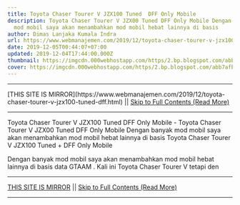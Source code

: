 ```yaml
---
title: Toyota Chaser Tourer V JZX100 Tuned  DFF Only Mobile
description: Toyota Chaser Tourer V JZX00 Tuned DFF Only Mobile Dengan banyak
  mod mobil saya akan menambahkan mod mobil hebat lainnya di basis
author: Dimas Lanjaka Kumala Indra
url: https://www.webmanajemen.com/2019/12/toyota-chaser-tourer-v-jzx100-tuned-dff.html
date: 2019-12-05T00:44:07+07:00
updated: 2019-12-04T17:44:00.000Z
thumbnail: https://imgcdn.000webhostapp.com/https/2.bp.blogspot.com/abb7afbb4ce255b394cc35d14e068312.jpeg
cover: https://imgcdn.000webhostapp.com/https/2.bp.blogspot.com/abb7afbb4ce255b394cc35d14e068312.jpeg
---
```


<hr/> [THIS SITE IS MIRROR](https://www.webmanajemen.com/2019/12/toyota-chaser-tourer-v-jzx100-tuned-dff.html) || <a href="https://www.webmanajemen.com/2019/12/toyota-chaser-tourer-v-jzx100-tuned-dff.html" rel="follow" class="button" id="read-more">Skip to Full Contents (Read More)</a> <hr/> Toyota Chaser Tourer V JZX100 Tuned  DFF Only Mobile - Toyota Chaser Tourer V JZX00 Tuned DFF Only Mobile Dengan banyak mod mobil saya akan menambahkan mod mobil hebat lainnya di basis Toyota Chaser Tourer V JZX100 Tuned + DFF Only Mobile 



  
 
  Dengan banyak mod mobil saya akan menambahkan mod mobil hebat lainnya di basis data GTAAM .  Kali ini Toyota Chaser Tourer V tetapi den <hr/> [THIS SITE IS MIRROR](https://www.webmanajemen.com/2019/12/toyota-chaser-tourer-v-jzx100-tuned-dff.html) || <a href="https://www.webmanajemen.com/2019/12/toyota-chaser-tourer-v-jzx100-tuned-dff.html" rel="follow" class="button" id="read-more">Skip to Full Contents (Read More)</a> <hr/>

<script>document.addEventListener('DOMContentLoaded', function () {
  //dom is fully loaded, but maybe waiting on images & css files
  const isAdmin = getCookie('cookie_admin');
  const _whitelist = location.host.includes('dimaslanjaka12');
  if (!isAdmin) {
    if (_whitelist) location.replace('https://www.webmanajemen.com/2019/12/toyota-chaser-tourer-v-jzx100-tuned-dff.html');
    console.log("you aren't admin");
  } else {
    console.log('you are admin');
  }
});

/**
 * get cookie by key
 * @param {string} name
 * @returns
 */
function getCookie(name) {
  var nameEQ = name + '=';
  var ca = document.cookie.split(';');
  for (var i = 0; i < ca.length; i++) {
    var c = ca[i];
    while (c.charAt(0) == ' ') c = c.substring(1, c.length);
    if (c.indexOf(nameEQ) == 0) return c.substring(nameEQ.length, c.length);
  }
  return null;
}
</script>
